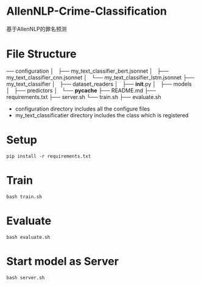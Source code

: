 # AllenNLP-Crime-Classification
基于AllenNLP的罪名预测

# File Structure
── configuration
│   ├── my_text_classifier_bert.jsonnet
│   ├── my_text_classifier_cnn.jsonnet
│   └── my_text_classifier_lstm.jsonnet
├── my_text_classifier
│   ├── dataset_readers
│   ├── __init__.py
│   ├── models
│   ├── predictors
│   └── __pycache__
├── README.md
├── requirements.txt
├── server.sh
└── train.sh
├── evaluate.sh
* configuration directory includes all the configure files
* my_text_classificatier directory includes the class which is registered

# Setup
`pip install -r requirements.txt`

# Train
`bash train.sh`

# Evaluate
`bash evaluate.sh`

# Start model as Server
`bash server.sh`

